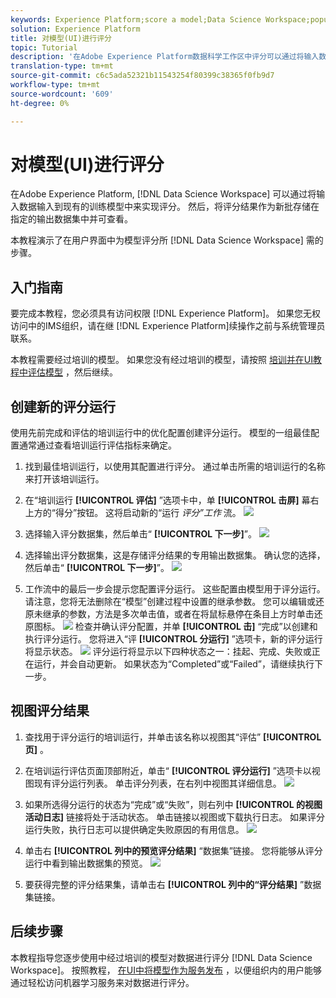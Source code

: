 ```yaml
---
keywords: Experience Platform;score a model;Data Science Workspace;popular topics;ui;scoring run;scoring results
solution: Experience Platform
title: 对模型(UI)进行评分
topic: Tutorial
description: '在Adobe Experience Platform数据科学工作区中评分可以通过将输入数据输入到现有训练好的模型中来实现。 然后，将评分结果作为新批存储在指定的输出数据集中并可查看。 '
translation-type: tm+mt
source-git-commit: c6c5ada52321b11543254f80399c38365f0fb9d7
workflow-type: tm+mt
source-wordcount: '609'
ht-degree: 0%

---
```



# 对模型(UI)进行评分

在Adobe Experience Platform, [!DNL Data Science Workspace] 可以通过将输入数据输入到现有的训练模型中来实现评分。 然后，将评分结果作为新批存储在指定的输出数据集中并可查看。

本教程演示了在用户界面中为模型评分所 [!DNL Data Science Workspace] 需的步骤。

## 入门指南

要完成本教程，您必须具有访问权限 [!DNL Experience Platform]。 如果您无权访问中的IMS组织，请在继 [!DNL Experience Platform]续操作之前与系统管理员联系。

本教程需要经过培训的模型。 如果您没有经过培训的模型，请按照 [培训并在UI教程中评估模型](./train-evaluate-model-ui.md) ，然后继续。

## 创建新的评分运行

使用先前完成和评估的培训运行中的优化配置创建评分运行。 模型的一组最佳配置通常通过查看培训运行评估指标来确定。

1. 找到最佳培训运行，以使用其配置进行评分。 通过单击所需的培训运行的名称来打开该培训运行。

2. 在“培训运行 **[!UICONTROL 评估]** ”选项卡中，单 **[!UICONTROL 击屏]** 幕右上方的“得分”按钮。 这将启动新的“运行 *评分”工作* 流。
   ![](../images/models-recipes/score/training_run_overview.png)

3. 选择输入评分数据集，然后单击“ **[!UICONTROL 下一步]**”。
   ![](../images/models-recipes/score/scoring_input.png)

4. 选择输出评分数据集，这是存储评分结果的专用输出数据集。 确认您的选择，然后单击“ **[!UICONTROL 下一步]**”。
   ![](../images/models-recipes/score/scoring_results.png)

5. 工作流中的最后一步会提示您配置评分运行。 这些配置由模型用于评分运行。
请注意，您将无法删除在“模型”创建过程中设置的继承参数。 您可以编辑或还原未继承的参数，方法是多次单击值，或者在将鼠标悬停在条目上方时单击还原图标。
   ![](../images/models-recipes/score/configuration.png)
检查并确认评分配置，并单 **[!UICONTROL 击]** “完成”以创建和执行评分运行。 您将进入“评 **[!UICONTROL 分运行]** ”选项卡，新的评分运行将显示状态。
   ![](../images/models-recipes/score/scoring_runs_tab.png)
评分运行将显示以下四种状态之一：挂起、完成、失败或正在运行，并会自动更新。 如果状态为“Completed”或“Failed”，请继续执行下一步。

## 视图评分结果

1. 查找用于评分运行的培训运行，并单击该名称以视图其“评估” **[!UICONTROL 页]** 。

2. 在培训运行评估页面顶部附近，单击“ **[!UICONTROL 评分运行]** ”选项卡以视图现有评分运行列表。 单击评分列表，在右列中视图其详细信息。
   ![](../images/models-recipes/score/view_details.png)

3. 如果所选得分运行的状态为“完成”或“失败”，则右列中 **[!UICONTROL 的视图活动日志]** 链接将处于活动状态。 单击链接以视图或下载执行日志。 如果评分运行失败，执行日志可以提供确定失败原因的有用信息。
   ![](../images/models-recipes/score/activity_logs.png)

4. 单击右 **[!UICONTROL 列中的预览评分结果]** “数据集”链接。 您将能够从评分运行中看到输出数据集的预览。
   ![](../images/models-recipes/score/preview_results.png)

5. 要获得完整的评分结果集，请单击右 **[!UICONTROL 列中的“评分结果]** ”数据集链接。

## 后续步骤

本教程指导您逐步使用中经过培训的模型对数据进行评分 [!DNL Data Science Workspace]。 按照教程， [在UI中将模型作为服务发布](./publish-model-service-ui.md) ，以便组织内的用户能够通过轻松访问机器学习服务来对数据进行评分。
